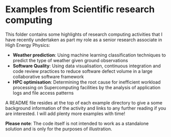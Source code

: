 # Examples from Scientific research computing

This folder contains some highlights of research computing activities that I have recently undertaken as part my role as a senior research associate in High Energy Physics:

- **Weather prediction**: Using machine learning classification techniques to predict the type of weather given ground observations
- **Software Quality**: Using data visualisation, continuous integration and code review practices to reduce software defect volume in a large collaborative software framework
- **HPC optimisation**: Determining the root cause for inefficient workload processing on Supercomputing facilities by the analysis of application logs and file access patterns

A README file resides at the top of each example directory to give a some background information of the activity and links to any further reading if you are interested. I will add plenty more examples with time!

**Please note**: The code itself is not intended to work as a standalone solution and is only for the purposes of illustration. 
